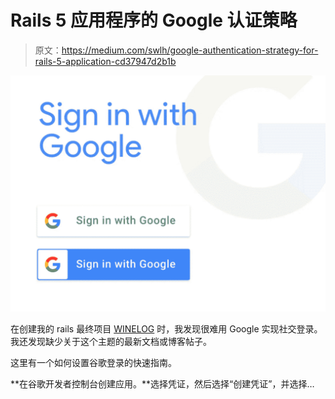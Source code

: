 # Rails 5 应用程序的 Google 认证策略

> 原文：<https://medium.com/swlh/google-authentication-strategy-for-rails-5-application-cd37947d2b1b>

![](img/246b1b3689885679eb4cf7ef74a0c741.png)

在创建我的 rails 最终项目 [WINELOG](https://wine-log.herokuapp.com/) 时，我发现很难用 Google 实现社交登录。我还发现缺少关于这个主题的最新文档或博客帖子。

这里有一个如何设置谷歌登录的快速指南。

**在谷歌开发者控制台创建应用。**选择凭证，然后选择“创建凭证”，并选择…